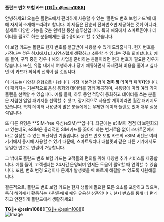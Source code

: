 **폴란드 번호 보험 카드 [[TG💪+ @esim1088](https://t.me/s/esim1088)]**

안녕하세요! 오늘은 폴란드에서 편리하게 사용할 수 있는 '폴란드 번호 보험 카드'에 대해 자세히 소개해드리려고 합니다. 이 제품은 단순히 전화번호만 제공하는 것이 아니라, 실제로 다양한 기능을 갖춘 완벽한 통신 솔루션입니다. 특히 해외에서 스마트폰이나 데이터를 필요로 하는 분들에게는 필수품이라고 할 수 있습니다.

이 보험 카드는 폴란드 현지 번호를 발급받아 사용할 수 있게 도와줍니다. 현지 번호를 가진다는 것은 현지에서 더 자연스럽게 생활하고 소통할 수 있다는 것을 의미합니다. 예를 들어, 구직 중인 경우나 해외 사업을 준비하는 분들이라면 현지 번호가 필요한 경우가 많습니다. 또한, 유럽 내에서 여행하거나 장기 체류하면서 국제전화 비용을 줄이고 싶다면 이 카드가 최적의 선택이 될 것입니다.

이 카드는 다양한 유형으로 나뉩니다. 가장 기본적인 것이 **전화 및 데이터 패키지**입니다. 이 패키지는 기본적으로 음성 통화와 데이터를 함께 제공하며, 사용량에 따라 여러 가지 플랜을 선택할 수 있습니다. 예를 들어, 하루 동안 적당히 통화하고 데이터를 쓰는 분들은 저렴한 일일 패키지를 선택할 수 있고, 장기적으로 사용할 계획이라면 월간 패키지도 있습니다. 특히 데이터 사용량이 많은 분들에게는 무제한 데이터 플랜도 있어 매우 실용적입니다.

또 다른 유형은 **SIM-free 유심(eSIM)**입니다. 최근에는 eSIM이 점점 더 보편화되고 있는데요, eSIM은 물리적인 SIM 카드를 꽂아야 하는 번거로움 없이 스마트폰에서 바로 설정할 수 있는 혁신적인 기술입니다. 폴란드 번호 보험 카드의 eSIM 버전은 여러 기기에서 동시에 사용할 수 있기 때문에, 스마트워치나 태블릿과 같은 다른 기기에서도 동일한 번호로 연결이 가능합니다.

그 밖에도 폴란드 번호 보험 카드는 고객들의 편의를 위해 다양한 추가 서비스를 제공합니다. 예를 들어, 고객센터는 24시간 운영되며 언제든 도움이 필요할 때 연락할 수 있습니다. 또한, 번호 변경 요청이나 문제가 발생했을 때 빠르게 해결할 수 있도록 지원해줍니다.

결론적으로, 폴란드 번호 보험 카드는 현지 생활에 필요한 모든 요소를 포함하고 있으며, 특히 해외에서 활동하는 사람들에게 매우 유용한 상품입니다. 현지 번호를 통해 더 편리하고 안전하게 폴란드에서 생활하세요! 

**TG💪+ @esim1088**([[TG💪+ @esim1088](https://t.me/s/esim1088)])  
![Image](https://i.postimg.cc/Y0z9fWf4/image.png)